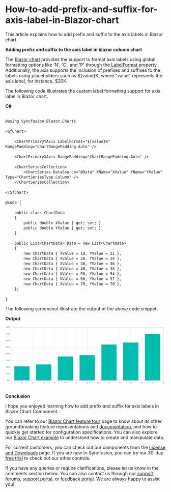# How-to-add-prefix-and-suffix-for-axis-label-in-Blazor-chart

This article explains how to add prefix and suffix to the axis labels in Blazor chart.

**Adding prefix and suffix to the axis label in blazor column chart**

The [Blazor chart](https://www.syncfusion.com/blazor-components/blazor-charts) provides the support to format axis labels using global formatting options like 'N', 'C', and 'P' through the  [LabelFormat](https://help.syncfusion.com/cr/blazor/Syncfusion.Blazor.Charts.ChartAxis.html#Syncfusion_Blazor_Charts_ChartAxis_LabelFormat) property. Additionally, the axis supports the inclusion of prefixes and suffixes to the labels using placeholders such as ${value}K, where "value" represents the axis label, for instance, $20K. 

The following code Illustrates the custom label formatting support for axis label in Blazor chart.

**C#**

```cshtml

@using Syncfusion.Blazor.Charts

<SfChart>

    <ChartPrimaryYAxis LabelFormat="${value}K" RangePadding="ChartRangePadding.Auto" />

    <ChartPrimaryXAxis RangePadding="ChartRangePadding.Auto" />

    <ChartSeriesCollection>
        <ChartSeries DataSource="@Data" XName="XValue" YName="YValue" Type="ChartSeriesType.Column" />
    </ChartSeriesCollection>

</SfChart>

@code {

    public class ChartData
    {
        public double XValue { get; set; }
        public double YValue { get; set; }
    }

    public List<ChartData> Data = new List<ChartData>
    {
        new ChartData { XValue = 10, YValue = 21 },
        new ChartData { XValue = 20, YValue = 24 },
        new ChartData { XValue = 30, YValue = 36 },
        new ChartData { XValue = 40, YValue = 38 },
        new ChartData { XValue = 50, YValue = 54 },
        new ChartData { XValue = 60, YValue = 57 },
        new ChartData { XValue = 70, YValue = 70 },
    };

}

```

The following screenshot illustrate the output of the above code snippet.

**Output**

![](/prefix-and-suffix-in-axis-label.png)

**Conclusion**

I hope you enjoyed learning how to add prefix and suffix for axis labels in Blazor Chart Component.

You can refer to our [Blazor Chart feature tour](https://www.syncfusion.com/blazor-components/blazor-charts) page to know about its other groundbreaking feature representations and [documentation](https://blazor.syncfusion.com/documentation/chart/getting-started), and how to quickly get started for configuration specifications. You can also explore our [Blazor Chart example](https://blazor.syncfusion.com/demos/chart/line?theme=bootstrap5) to understand how to create and manipulate data.

For current customers, you can check out our components from the [License and Downloads](https://www.syncfusion.com/sales/teamlicense) page. If you are new to Syncfusion, you can try our 30-day [free trial](https://www.syncfusion.com/downloads/blazor) to check out our other controls.

If you have any queries or require clarifications, please let us know in the comments section below. You can also contact us through our [support forums](https://www.syncfusion.com/forums), [support portal](https://support.syncfusion.com/create), or [feedback portal](https://www.syncfusion.com/feedback/blazor-components?control=charts). We are always happy to assist you!

